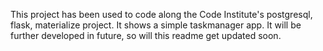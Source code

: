 This project has been used to code along the Code Institute's postgresql, flask, materialize project.
It shows a simple taskmanager app. It will be further developed in future, so will this readme get
updated soon.